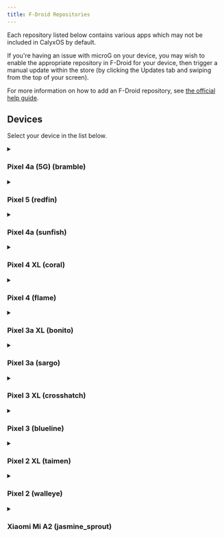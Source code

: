 ```yaml
---
title: F-Droid Repositories
---
```


Each repository listed below contains various apps which may not be included in CalyxOS by default.

If you're having an issue with microG on your device, you may wish to enable the appropriate repository in F-Droid for your device, then trigger a manual update within the store (by clicking the Updates tab and swiping from the top of your screen).

For more information on how to add an F-Droid repository, see [the official help guide](https://www.f-droid.org/en/tutorials/add-repo/).

## Devices

Select your device in the list below.

<details>
  <summary><h3>Pixel 4a (5G) (bramble)</h3></summary>
  <h4>URL</h4>
  <a href="https://calyxos.gitlab.io/calyx-fdroid-repo-bramble/fdroid/repo?fingerprint=C44D58B4547DE5096138CB0B34A1CC99DAB3B4274412ED753FCCBFC11DC1B7B6">https://calyxos.gitlab.io/calyx-fdroid-repo-bramble/fdroid/repo?fingerprint=C44D58B4547DE5096138CB0B34A1CC99DAB3B4274412ED753FCCBFC11DC1B7B6</a>
  <h4>QR Code</h4>
  <a href="https://calyxos.gitlab.io/calyx-fdroid-repo-bramble/fdroid/repo?fingerprint=C44D58B4547DE5096138CB0B34A1CC99DAB3B4274412ED753FCCBFC11DC1B7B6">
    <img src="/assets/images/gitlab-calyx-fdroid-repo-bramble-qrcode.png" alt="QR code for the Pixel 4a (5G) F-Droid repository." />
  </a>
</details>

<details>
  <summary><h3>Pixel 5 (redfin)</h3></summary>
  <h4>URL</h4>
  <a href="https://calyxos.gitlab.io/calyx-fdroid-repo-redfin/fdroid/repo?fingerprint=C44D58B4547DE5096138CB0B34A1CC99DAB3B4274412ED753FCCBFC11DC1B7B6">https://calyxos.gitlab.io/calyx-fdroid-repo-redfin/fdroid/repo?fingerprint=C44D58B4547DE5096138CB0B34A1CC99DAB3B4274412ED753FCCBFC11DC1B7B6</a>
  <a href="https://calyxos.gitlab.io/calyx-fdroid-repo-redfin/fdroid/repo?fingerprint=C44D58B4547DE5096138CB0B34A1CC99DAB3B4274412ED753FCCBFC11DC1B7B6">
    <img src="/assets/images/gitlab-calyx-fdroid-repo-redfin-qrcode.png" alt="QR code for the Pixel 5 F-Droid repository." />
  </a>
</details>

<details>
  <summary><h3>Pixel 4a (sunfish)</h3></summary>
  <h4>URL</h4>
  <a href="https://calyxos.gitlab.io/calyx-fdroid-repo-sunfish/fdroid/repo?fingerprint=C44D58B4547DE5096138CB0B34A1CC99DAB3B4274412ED753FCCBFC11DC1B7B6">https://calyxos.gitlab.io/calyx-fdroid-repo-sunfish/fdroid/repo?fingerprint=C44D58B4547DE5096138CB0B34A1CC99DAB3B4274412ED753FCCBFC11DC1B7B6</a>
  <a href="https://calyxos.gitlab.io/calyx-fdroid-repo-sunfish/fdroid/repo?fingerprint=C44D58B4547DE5096138CB0B34A1CC99DAB3B4274412ED753FCCBFC11DC1B7B6">
    <img src="/assets/images/gitlab-calyx-fdroid-repo-sunfish-qrcode.png" alt="QR code for the Pixel 4a F-Droid repository." />
  </a>
</details>

<details>
  <summary><h3>Pixel 4 XL (coral)</h3></summary>
  <h4>URL</h4>
  <a href="https://calyxos.gitlab.io/calyx-fdroid-repo-coral/fdroid/repo?fingerprint=C44D58B4547DE5096138CB0B34A1CC99DAB3B4274412ED753FCCBFC11DC1B7B6">https://calyxos.gitlab.io/calyx-fdroid-repo-coral/fdroid/repo?fingerprint=C44D58B4547DE5096138CB0B34A1CC99DAB3B4274412ED753FCCBFC11DC1B7B6</a>
  <a href="https://calyxos.gitlab.io/calyx-fdroid-repo-coral/fdroid/repo?fingerprint=C44D58B4547DE5096138CB0B34A1CC99DAB3B4274412ED753FCCBFC11DC1B7B6">
    <img src="/assets/images/gitlab-calyx-fdroid-repo-coral-qrcode.png" alt="QR code for the Pixel 4 XL F-Droid repository." />
  </a>
</details>

<details>
  <summary><h3>Pixel 4 (flame)</h3></summary>
  <h4>URL</h4>
  <a href="https://calyxos.gitlab.io/calyx-fdroid-repo-flame/fdroid/repo?fingerprint=C44D58B4547DE5096138CB0B34A1CC99DAB3B4274412ED753FCCBFC11DC1B7B6">https://calyxos.gitlab.io/calyx-fdroid-repo-flame/fdroid/repo?fingerprint=C44D58B4547DE5096138CB0B34A1CC99DAB3B4274412ED753FCCBFC11DC1B7B6</a>
  <a href="https://calyxos.gitlab.io/calyx-fdroid-repo-flame/fdroid/repo?fingerprint=C44D58B4547DE5096138CB0B34A1CC99DAB3B4274412ED753FCCBFC11DC1B7B6">
    <img src="/assets/images/gitlab-calyx-fdroid-repo-flame-qrcode.png" alt="QR code for the Pixel 4 F-Droid repository." />
  </a>
</details>

<details>
  <summary><h3>Pixel 3a XL (bonito)</h3></summary>
  <h4>URL</h4>
  <a href="https://calyxos.gitlab.io/calyx-fdroid-repo-bonito/fdroid/repo?fingerprint=C44D58B4547DE5096138CB0B34A1CC99DAB3B4274412ED753FCCBFC11DC1B7B6">https://calyxos.gitlab.io/calyx-fdroid-repo-bonito/fdroid/repo?fingerprint=C44D58B4547DE5096138CB0B34A1CC99DAB3B4274412ED753FCCBFC11DC1B7B6</a>
  <a href="https://calyxos.gitlab.io/calyx-fdroid-repo-bonito/fdroid/repo?fingerprint=C44D58B4547DE5096138CB0B34A1CC99DAB3B4274412ED753FCCBFC11DC1B7B6">
    <img src="/assets/images/gitlab-calyx-fdroid-repo-bonito-qrcode.png" alt="QR code for the Pixel 3a XL F-Droid repository." />
  </a>
</details>

<details>
  <summary><h3>Pixel 3a (sargo)</h3></summary>
  <h4>URL</h4>
  <a href="https://calyxos.gitlab.io/calyx-fdroid-repo-sargo/fdroid/repo?fingerprint=C44D58B4547DE5096138CB0B34A1CC99DAB3B4274412ED753FCCBFC11DC1B7B6">https://calyxos.gitlab.io/calyx-fdroid-repo-sargo/fdroid/repo?fingerprint=C44D58B4547DE5096138CB0B34A1CC99DAB3B4274412ED753FCCBFC11DC1B7B6</a>
  <a href="https://calyxos.gitlab.io/calyx-fdroid-repo-sargo/fdroid/repo?fingerprint=C44D58B4547DE5096138CB0B34A1CC99DAB3B4274412ED753FCCBFC11DC1B7B6">
    <img src="/assets/images/gitlab-calyx-fdroid-repo-sargo-qrcode.png" alt="QR code for the Pixel 3a F-Droid repository." />
  </a>
</details>

<details>
  <summary><h3>Pixel 3 XL (crosshatch)</h3></summary>
  <h4>URL</h4>
  <a href="https://calyxos.gitlab.io/calyx-fdroid-repo-crosshatch/fdroid/repo?fingerprint=C44D58B4547DE5096138CB0B34A1CC99DAB3B4274412ED753FCCBFC11DC1B7B6">https://calyxos.gitlab.io/calyx-fdroid-repo-crosshatch/fdroid/repo?fingerprint=C44D58B4547DE5096138CB0B34A1CC99DAB3B4274412ED753FCCBFC11DC1B7B6</a>
  <a href="https://calyxos.gitlab.io/calyx-fdroid-repo-crosshatch/fdroid/repo?fingerprint=C44D58B4547DE5096138CB0B34A1CC99DAB3B4274412ED753FCCBFC11DC1B7B6">
    <img src="/assets/images/gitlab-calyx-fdroid-repo-crosshatch-qrcode.png" alt="QR code for the Pixel 3 XL F-Droid repository." />
  </a>
</details>

<details>
  <summary><h3>Pixel 3 (blueline)</h3></summary>
  <h4>URL</h4>
  <a href="https://calyxos.gitlab.io/calyx-fdroid-repo-blueline/fdroid/repo?fingerprint=C44D58B4547DE5096138CB0B34A1CC99DAB3B4274412ED753FCCBFC11DC1B7B6">https://calyxos.gitlab.io/calyx-fdroid-repo-blueline/fdroid/repo?fingerprint=C44D58B4547DE5096138CB0B34A1CC99DAB3B4274412ED753FCCBFC11DC1B7B6</a>
  <a href="https://calyxos.gitlab.io/calyx-fdroid-repo-blueline/fdroid/repo?fingerprint=C44D58B4547DE5096138CB0B34A1CC99DAB3B4274412ED753FCCBFC11DC1B7B6">
    <img src="/assets/images/gitlab-calyx-fdroid-repo-blueline-qrcode.png" alt="QR code for the Pixel 3 F-Droid repository." />
  </a>
</details>

<details>
  <summary><h3>Pixel 2 XL (taimen)</h3></summary>
  <h4>URL</h4>
  <a href="https://calyxos.gitlab.io/calyx-fdroid-repo-taimen/fdroid/repo?fingerprint=C44D58B4547DE5096138CB0B34A1CC99DAB3B4274412ED753FCCBFC11DC1B7B6">https://calyxos.gitlab.io/calyx-fdroid-repo-taimen/fdroid/repo?fingerprint=C44D58B4547DE5096138CB0B34A1CC99DAB3B4274412ED753FCCBFC11DC1B7B6</a>
  <a href="https://calyxos.gitlab.io/calyx-fdroid-repo-taimen/fdroid/repo?fingerprint=C44D58B4547DE5096138CB0B34A1CC99DAB3B4274412ED753FCCBFC11DC1B7B6">
    <img src="/assets/images/gitlab-calyx-fdroid-repo-taimen-qrcode.png" alt="QR code for the Pixel 2 XL F-Droid repository." />
  </a>
</details>

<details>
  <summary><h3>Pixel 2 (walleye)</h3></summary>
  <h4>URL</h4>
  <a href="https://calyxos.gitlab.io/calyx-fdroid-repo-walleye/fdroid/repo?fingerprint=C44D58B4547DE5096138CB0B34A1CC99DAB3B4274412ED753FCCBFC11DC1B7B6">https://calyxos.gitlab.io/calyx-fdroid-repo-walleye/fdroid/repo?fingerprint=C44D58B4547DE5096138CB0B34A1CC99DAB3B4274412ED753FCCBFC11DC1B7B6</a>
  <a href="https://calyxos.gitlab.io/calyx-fdroid-repo-walleye/fdroid/repo?fingerprint=C44D58B4547DE5096138CB0B34A1CC99DAB3B4274412ED753FCCBFC11DC1B7B6">
    <img src="/assets/images/gitlab-calyx-fdroid-repo-walleye-qrcode.png" alt="QR code for the Pixel 2 F-Droid repository." />
  </a>
</details>

<details>
  <summary><h3>Xiaomi Mi A2 (jasmine_sprout)</h3></summary>
  <h4>URL</h4>
  <a href="https://calyxos.gitlab.io/calyx-fdroid-repo-jasmine_sprout/fdroid/repo?fingerprint=C44D58B4547DE5096138CB0B34A1CC99DAB3B4274412ED753FCCBFC11DC1B7B6">https://calyxos.gitlab.io/calyx-fdroid-repo-jasmine_sprout/fdroid/repo?fingerprint=C44D58B4547DE5096138CB0B34A1CC99DAB3B4274412ED753FCCBFC11DC1B7B6</a>
  <a href="https://calyxos.gitlab.io/calyx-fdroid-repo-jasmine_sprout/fdroid/repo?fingerprint=C44D58B4547DE5096138CB0B34A1CC99DAB3B4274412ED753FCCBFC11DC1B7B6">
    <img src="/assets/images/gitlab-calyx-fdroid-repo-jasmine_sprout-qrcode.png" alt="QR code for the Xiaomi Mi A2 F-Droid repository." />
  </a>
</details>
